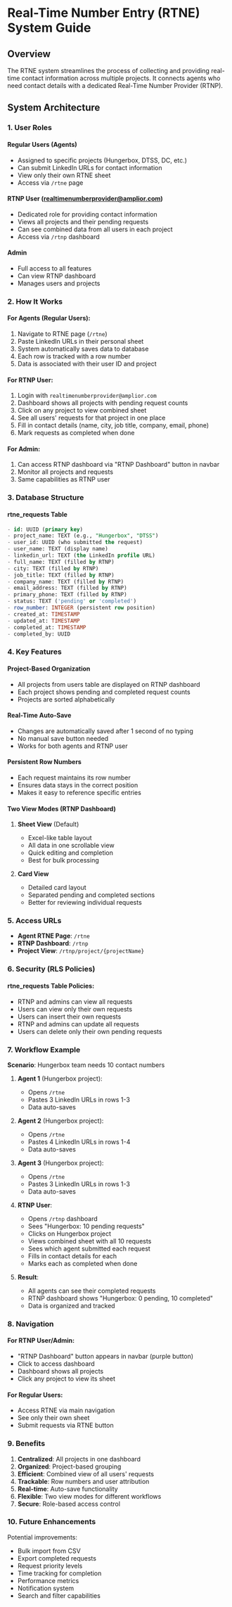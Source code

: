 # Real-Time Number Entry (RTNE) System Guide

## Overview
The RTNE system streamlines the process of collecting and providing real-time contact information across multiple projects. It connects agents who need contact details with a dedicated Real-Time Number Provider (RTNP).

## System Architecture

### 1. User Roles

#### Regular Users (Agents)
- Assigned to specific projects (Hungerbox, DTSS, DC, etc.)
- Can submit LinkedIn URLs for contact information
- View only their own RTNE sheet
- Access via `/rtne` page

#### RTNP User (realtimenumberprovider@amplior.com)
- Dedicated role for providing contact information
- Views all projects and their pending requests
- Can see combined data from all users in each project
- Access via `/rtnp` dashboard

#### Admin
- Full access to all features
- Can view RTNP dashboard
- Manages users and projects

### 2. How It Works

#### For Agents (Regular Users):
1. Navigate to RTNE page (`/rtne`)
2. Paste LinkedIn URLs in their personal sheet
3. System automatically saves data to database
4. Each row is tracked with a row number
5. Data is associated with their user ID and project

#### For RTNP User:
1. Login with `realtimenumberprovider@amplior.com`
2. Dashboard shows all projects with pending request counts
3. Click on any project to view combined sheet
4. See all users' requests for that project in one place
5. Fill in contact details (name, city, job title, company, email, phone)
6. Mark requests as completed when done

#### For Admin:
1. Can access RTNP dashboard via "RTNP Dashboard" button in navbar
2. Monitor all projects and requests
3. Same capabilities as RTNP user

### 3. Database Structure

#### rtne_requests Table
```sql
- id: UUID (primary key)
- project_name: TEXT (e.g., "Hungerbox", "DTSS")
- user_id: UUID (who submitted the request)
- user_name: TEXT (display name)
- linkedin_url: TEXT (the LinkedIn profile URL)
- full_name: TEXT (filled by RTNP)
- city: TEXT (filled by RTNP)
- job_title: TEXT (filled by RTNP)
- company_name: TEXT (filled by RTNP)
- email_address: TEXT (filled by RTNP)
- primary_phone: TEXT (filled by RTNP)
- status: TEXT ('pending' or 'completed')
- row_number: INTEGER (persistent row position)
- created_at: TIMESTAMP
- updated_at: TIMESTAMP
- completed_at: TIMESTAMP
- completed_by: UUID
```

### 4. Key Features

#### Project-Based Organization
- All projects from users table are displayed on RTNP dashboard
- Each project shows pending and completed request counts
- Projects are sorted alphabetically

#### Real-Time Auto-Save
- Changes are automatically saved after 1 second of no typing
- No manual save button needed
- Works for both agents and RTNP user

#### Persistent Row Numbers
- Each request maintains its row number
- Ensures data stays in the correct position
- Makes it easy to reference specific entries

#### Two View Modes (RTNP Dashboard)
1. **Sheet View** (Default)
   - Excel-like table layout
   - All data in one scrollable view
   - Quick editing and completion
   - Best for bulk processing

2. **Card View**
   - Detailed card layout
   - Separated pending and completed sections
   - Better for reviewing individual requests

### 5. Access URLs

- **Agent RTNE Page**: `/rtne`
- **RTNP Dashboard**: `/rtnp`
- **Project View**: `/rtnp/project/{projectName}`

### 6. Security (RLS Policies)

#### rtne_requests Table Policies:
- RTNP and admins can view all requests
- Users can view only their own requests
- Users can insert their own requests
- RTNP and admins can update all requests
- Users can delete only their own pending requests

### 7. Workflow Example

**Scenario**: Hungerbox team needs 10 contact numbers

1. **Agent 1** (Hungerbox project):
   - Opens `/rtne`
   - Pastes 3 LinkedIn URLs in rows 1-3
   - Data auto-saves

2. **Agent 2** (Hungerbox project):
   - Opens `/rtne`
   - Pastes 4 LinkedIn URLs in rows 1-4
   - Data auto-saves

3. **Agent 3** (Hungerbox project):
   - Opens `/rtne`
   - Pastes 3 LinkedIn URLs in rows 1-3
   - Data auto-saves

4. **RTNP User**:
   - Opens `/rtnp` dashboard
   - Sees "Hungerbox: 10 pending requests"
   - Clicks on Hungerbox project
   - Views combined sheet with all 10 requests
   - Sees which agent submitted each request
   - Fills in contact details for each
   - Marks each as completed when done

5. **Result**:
   - All agents can see their completed requests
   - RTNP dashboard shows "Hungerbox: 0 pending, 10 completed"
   - Data is organized and tracked

### 8. Navigation

#### For RTNP User/Admin:
- "RTNP Dashboard" button appears in navbar (purple button)
- Click to access dashboard
- Dashboard shows all projects
- Click any project to view its sheet

#### For Regular Users:
- Access RTNE via main navigation
- See only their own sheet
- Submit requests via RTNE button

### 9. Benefits

1. **Centralized**: All projects in one dashboard
2. **Organized**: Project-based grouping
3. **Efficient**: Combined view of all users' requests
4. **Trackable**: Row numbers and user attribution
5. **Real-time**: Auto-save functionality
6. **Flexible**: Two view modes for different workflows
7. **Secure**: Role-based access control

### 10. Future Enhancements

Potential improvements:
- Bulk import from CSV
- Export completed requests
- Request priority levels
- Time tracking for completion
- Performance metrics
- Notification system
- Search and filter capabilities
